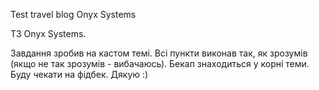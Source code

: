 Test travel blog Onyx Systems

ТЗ Onyx Systems.

Завдання зробив на кастом темі. Всі пункти виконав так, як зрозумів (якщо не так зрозумів - вибачаюсь).
Бекап знаходиться у корні теми.
Буду чекати на фідбек. Дякую :)
